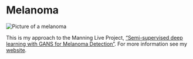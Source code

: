 # Melanoma

<img src="https://static.wixstatic.com/media/3466eb_5386a95a752947adb0c706a5c0127f4d~mv2.jpg/v1/fill/w_243,h_241,al_c,lg_1,q_80/Melanoma.webp" alt="Picture of a melanoma"/>


This is my approach to the Manning Live Project, 
[“Semi-supervised deep learning with GANS for Melanoma Detection”](https://www.manning.com/liveproject/semi-supervised-deep-learning-with-gans-for-melanoma-detection). 
For more information see my [website](https://www.bowyer.info/copy-of-henderson).
